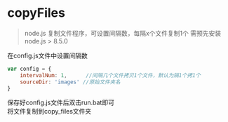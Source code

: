 # copyFiles
> node.js 复制文件程序，可设置间隔数，每隔x个文件复制1个
> 需预先安装node.js > 8.5.0

在config.js文件中设置间隔数
```js
var config = {
    intervalNum: 1,      //间隔几个文件拷贝1个文件，默认为隔1个拷1个
    sourceDir: 'images' //原始文件夹名
}
```

保存好config.js文件后双击run.bat即可  
将文件复制到copy_files文件夹